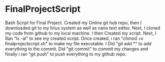 # FinalProjectScript
Bash Script for Final Project.
Created my Online git hub repo, then I
downloaded git to my linux system as well as nano text editor. Next, I
cloned my code from github to my local machine. I then 
Created my script. Next, I
Ran "ls -al" to see my created script.
Once created, i ran "chmod +x finalprojectscript.sh" to make my file executable. I
Did "git add *" to add everything to the commit.
Did "git commit" to commit my changes and 
finally i ran "git push" to push everything to my github repo.
